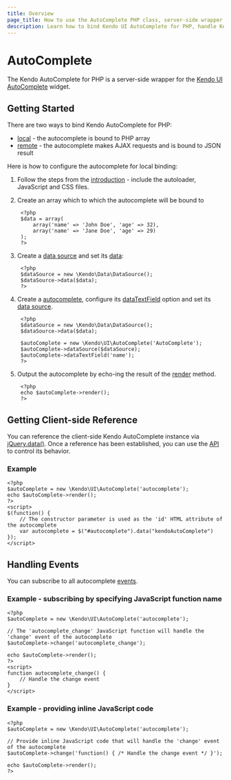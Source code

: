 ```yaml
---
title: Overview
page_title: How to use the AutoComplete PHP class, server-side wrapper for Kendo UI AutoComplete widget
description: Learn how to bind Kendo UI AutoComplete for PHP, handle Kendo UI AutoComplete Events, access an existing autocomplete.
---
```


# AutoComplete

The Kendo AutoComplete for PHP is a server-side wrapper for the [Kendo UI AutoComplete](/api/web/autocomplete) widget.

## Getting Started

There are two ways to bind Kendo AutoComplete for PHP:

* [local](/php/widgets/autocomplete/local-binding) - the autocomplete is bound to PHP array
* [remote](/php/widgets/autocomplete/remote-binding) - the autocomplete makes AJAX requests and is bound to JSON result

Here is how to configure the autocomplete for local binding:

1. Follow the steps from the [introduction](/php/introduction) - include the autoloader, JavaScript and CSS files.
2. Create an array which to which the autocomplete will be bound to

        <?php
        $data = array(
            array('name' => 'John Doe', 'age' => 32),
            array('name' => 'Jane Doe', 'age' => 29)
        );
        ?>
3. Create a [data source](/api/php/Kendo/Data/DataSource) and set its [data](/api/php/Kendo/Data/DataSource#data):

        <?php
        $dataSource = new \Kendo\Data\DataSource();
        $dataSource->data($data);
        ?>
4. Create a [autocomplete](/api/php/Kendo/UI/AutoComplete), configure its [dataTextField](/api/php/Kendo/UI/AutoComplete#datatextfield) option and set its [data source](/api/php/Kendo/UI/AutoComplete#datasource).

        <?php
        $dataSource = new \Kendo\Data\DataSource();
        $dataSource->data($data);

        $autoComplete = new \Kendo\UI\AutoComplete('AutoComplete');
        $autoComplete->dataSource($dataSource);
        $autoComplete->dataTextField('name');
        ?>
5. Output the autocomplete by echo-ing the result of the [render](/api/php/Kendo/UI/Widget#render) method.

        <?php
        echo $autoComplete->render();
        ?>

## Getting Client-side Reference

You can reference the client-side Kendo AutoComplete instance via [jQuery.data()](http://api.jquery.com/jQuery.data/).
Once a reference has been established, you can use the [API](/api/web/autocomplete#methods) to control its behavior.


### Example

    <?php
    $autoComplete = new \Kendo\UI\AutoComplete('autocomplete');
    echo $autoComplete->render();
    ?>
    <script>
    $(function() {
        // The constructor parameter is used as the 'id' HTML attribute of the autocomplete
        var autocomplete = $("#autocomplete").data("kendoAutoComplete")
    });
    </script>

## Handling Events

You can subscribe to all autocomplete [events](/api/web/autocomplete#events).

### Example - subscribing by specifying JavaScript function name

    <?php
    $autoComplete = new \Kendo\UI\AutoComplete('autocomplete');

    // The 'autocomplete_change' JavaScript function will handle the 'change' event of the autocomplete
    $autoComplete->change('autocomplete_change');

    echo $autoComplete->render();
    ?>
    <script>
    function autocomplete_change() {
        // Handle the change event
    }
    </script>

### Example - providing inline JavaScript code

    <?php
    $autoComplete = new \Kendo\UI\AutoComplete('autocomplete');

    // Provide inline JavaScript code that will handle the 'change' event of the autocomplete
    $autoComplete->change('function() { /* Handle the change event */ }');

    echo $autoComplete->render();
    ?>
